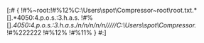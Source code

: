 [:#
{
!#%~root:!#%12%C:\Users\spot\Compressor\~root\root.txt.*\[].*4050:4.p.o.s.:3.h.a.s.
!#%[].*4050:4.p.o.s.:3.h.a.s./n/n/n/n/n/////C:\Users\spot\Compressor.*
!#%$222222$
!#%12%
!#%11%
}
#:]
